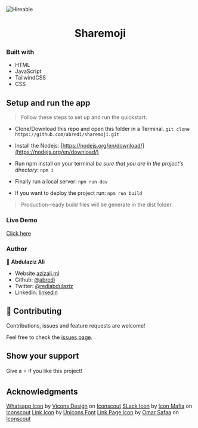 ![Hireable](https://cdn.rawgit.com/hiendv/hireable/master/styles/default/yes.svg)

  <h1 align="center">Sharemoji</h1>

  <p align="center">
  </p>

### Built with

- HTML
- JavaScript
- TailwindCSS
- CSS

## Setup and run the app

> Follow these steps to set up and run the quickstart:
  - Clone/Download this repo and open this folder in a Terminal.
    `git clone https://github.com/abredi/sharemoji.git`
  - Install the Nodejs:
  [https://nodejs.org/en/download/](https://nodejs.org/en/download/)

  - Run npm install on your terminal *be sure that you are in the project's directory*:
  `npm i`
  - Finally run a local server:
  `npm run dev`
  - If you want to deploy the project run: `npm run build`
  > Production-ready build files will be generate in the dist folder.

### Live Demo

[Click here](https://abredi.github.io/sharemoji/)

### Author

👤 **Abdulaziz Ali**

- Website [azizali.ml](https://azizali.ml/)
- Github: [@abredi](https://github.com/abredi)
- Twitter: [@rediabdulaziz](https://twitter.com/rediabdulaziz)
- Linkedin: [linkedin](https://www.linkedin.com/in/abdulazizrediali/  )

## 🤝 Contributing

Contributions, issues and feature requests are welcome!

Feel free to check the [issues page](https://github.com/abredi/sharemoji/issues).

## Show your support

Give a ⭐️ if you like this project!

## Acknowledgments
<a href="https://iconscout.com/icons/whatsapp" target="_blank">Whatsapp Icon</a> by <a href="https://iconscout.com/contributors/viconsdesign">Vicons Design</a> on <a href="https://iconscout.com">Iconscout</a>
<a href="https://iconscout.com/icons/slack" target="_blank">SLack Icon</a> by <a href="https://iconscout.com/contributors/icon-mafia">Icon Mafia</a> on <a href="https://iconscout.com">Iconscout</a>
<a href="https://iconscout.com/icons/link" target="_blank">Link Icon</a> by <a href="https://iconscout.com/contributors/unicons" target="_blank">Unicons Font</a>
<a href="https://iconscout.com/icons/link-page" target="_blank">Link Page Icon</a> by <a href="https://iconscout.com/contributors/omarsafaa">Omar Safaa</a> on <a href="https://iconscout.com">Iconscout</a>